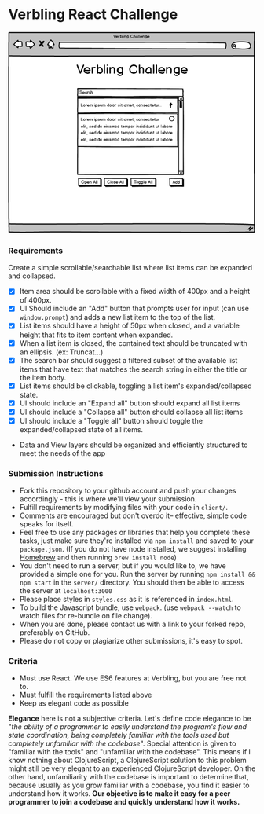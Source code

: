 # Verbling React Challenge

![](docs/spec.png)

### Requirements

Create a simple scrollable/searchable list where list items can be expanded and collapsed.

- [x] Item area should be scrollable with a fixed width of 400px and a height of 400px.
- [x] UI Should include an "Add" button that prompts user for input (can use `window.prompt`) and adds a new list item to the top of the list.
- [x] List items should have a height of 50px when closed, and a variable height that fits to item content when expanded.
- [x] When a list item is closed, the contained text should be truncated with an ellipsis. (ex: Truncat...)
- [x] The search bar should suggest a filtered subset of the available list items that have text that matches the search string in either the title or the item body.
- [x] List items should be clickable, toggling a list item's expanded/collapsed state.
- [x] UI should include an "Expand all" button should expand all list items
- [x] UI should include a "Collapse all" button should collapse all list items
- [x] UI should include a "Toggle all" button should toggle the expanded/collapsed state of all items.
- Data and View layers should be organized and efficiently structured to meet the needs of the app

### Submission Instructions

- Fork this repository to your github account and push your changes accordingly - this is where we'll view your submission.
- Fulfill requirements by modifying files with your code in `client/`.
- Comments are encouraged but don't overdo it– effective, simple code speaks for itself.
- Feel free to use any packages or libraries that help you complete these tasks, just make sure they're installed via `npm install` and saved to your `package.json`. (If you do not have node installed, we suggest installing [Homebrew](http://brew.sh/) and then running `brew install node`)
- You don't need to run a server, but if you would like to, we have provided a simple one for you. Run the server by running `npm install && npm start` in the `server/` directory. You should then be able to access the server at `localhost:3000`
- Please place styles in `styles.css` as it is referenced in `index.html`.
- To build the Javascript bundle, use `webpack`. (use `webpack --watch` to watch files for re-bundle on file change).
- When you are done, please contact us with a link to your forked repo, preferably on GitHub.
- Please do not copy or plagiarize other submissions, it's easy to spot.

### Criteria

- Must use React. We use ES6 features at Verbling, but you are free not to.
- Must fulfill the requirements listed above
- Keep as elegant code as possible

**Elegance** here is not a subjective criteria. Let's define code elegance to be "_the ability of a programmer to easily understand the program's flow and state coordination, being completely familiar with the tools used but completely unfamiliar with the codebase_". Special attention is given to "familiar with the tools" and "unfamiliar with the codebase". This means if I know nothing about ClojureScript, a ClojureScript solution to this problem might still be very elegant to an experienced ClojureScript developer. On the other hand, unfamiliarity with the codebase is important to determine that, because usually as you grow familiar with a codebase, you find it easier to understand how it works. **Our objective is to make it easy for a peer programmer to join a codebase and quickly understand how it works.**
